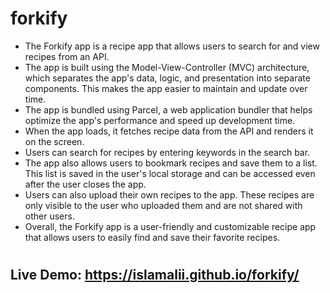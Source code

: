 # forkify

<ul>
  <li>The Forkify app is a recipe app that allows users to search for and view recipes from an API.</li>
  <li>The app is built using the Model-View-Controller (MVC) architecture, which separates the app's data, logic, and presentation into separate components. This makes the app easier to maintain and update over time.</li>
  <li>The app is bundled using Parcel, a web application bundler that helps optimize the app's performance and speed up development time.</li>
  <li>When the app loads, it fetches recipe data from the API and renders it on the screen.</li>
  <li>Users can search for recipes by entering keywords in the search bar.</li>
  <li>The app also allows users to bookmark recipes and save them to a list. This list is saved in the user's local storage and can be accessed even after the user closes the app.</li>
  <li>Users can also upload their own recipes to the app. These recipes are only visible to the user who uploaded them and are not shared with other users.</li>
  <li>Overall, the Forkify app is a user-friendly and customizable recipe app that allows users to easily find and save their favorite recipes.</li> 
</ul>

#

## Live Demo: https://islamalii.github.io/forkify/
